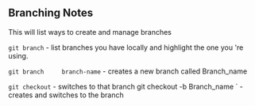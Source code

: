 

## Branching Notes 


This will list ways to create and manage branches

`git branch` - list branches you have locally and highlight the one you 're using.

`git branch 	branch-name` - creates a new branch called Branch_name

`git checkout` - switches to that branch
 git checkout -b Branch_name ` - creates and switches to the branch


